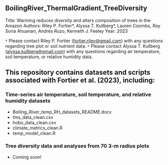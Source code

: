 ## BoilingRiver_ThermalGradient_TreeDiversity

Title: Warming reduces diversity and alters composition of trees in the Amazon
Authors: Riley P. Fortier*, Alyssa T. Kullberg*, Lauren Coombs, Roy Soria Ahuanari, Andrés Ruzo, Kenneth J. Feeley
Year: 2023

` * ` Please contact Riley P. Fortier (fortier.riley@gmail.com) with any questions regarding tree plot or soil nutrient data.
` * ` Please contact Alyssa T. Kullberg (alyssa.kullberg@gmail.com) with any questions regarding air temperature, soil temperature, or relative humidity data.

## This repository contains datasets and scripts associated with Fortier et al. (2023), including:

### Time-series air temperature, soil temperature, and relative humidity datasets
* Boiling_River_temp_RH_datasets_README.docx
* tms_data_clean.csv
* hobo_data_clean.csv
* climate_metrics_clean.R
* temp_model_clean.R

### Tree diversity data and analyses from 70 3-m radius plots
* Coming soon!
